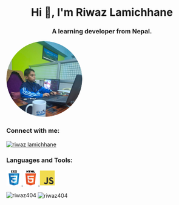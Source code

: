 <h1 align="center">Hi 👋, I'm Riwaz Lamichhane</h1>
<h3 align="center">A learning developer from Nepal.</h3>
   <p align="left"> <img src="https://github.com/riwaz404/riwaz404/blob/main/image.png" 
       alt="riwaz404" 
       style="width:200px; height:auto; border-radius:50%; object-fit:cover;" /> </p>

<!-- <p align="left"> <a href="https://github.com/ryo-ma/github-profile-trophy"><img src="https://github-profile-trophy.vercel.app/?username=riwaz404" alt="riwaz404" /></a> </p> -->

<h3 align="left">Connect with me:</h3>
<p align="left">
<a href="https://fb.com/riwaz lamichhane" target="blank"><img align="center" src="https://raw.githubusercontent.com/rahuldkjain/github-profile-readme-generator/master/src/images/icons/Social/facebook.svg" alt="riwaz lamichhane" height="30" width="40" /></a>
</p>

<h3 align="left">Languages and Tools:</h3>
<p align="left"> <a href="https://www.w3schools.com/css/" target="_blank" rel="noreferrer"> <img src="https://raw.githubusercontent.com/devicons/devicon/master/icons/css3/css3-original-wordmark.svg" alt="css3" width="40" height="40"/> </a> <a href="https://www.w3.org/html/" target="_blank" rel="noreferrer"> <img src="https://raw.githubusercontent.com/devicons/devicon/master/icons/html5/html5-original-wordmark.svg" alt="html5" width="40" height="40"/> </a> <a href="https://developer.mozilla.org/en-US/docs/Web/JavaScript" target="_blank" rel="noreferrer"> <img src="https://raw.githubusercontent.com/devicons/devicon/master/icons/javascript/javascript-original.svg" alt="javascript" width="40" height="40"/> </a> </p>

<p><img align="left" src="https://github-readme-stats.vercel.app/api/top-langs?username=riwaz404&show_icons=true&locale=en&layout=compact" alt="riwaz404" /></p>

<p>&nbsp;<img align="center" src="https://github-readme-stats.vercel.app/api?username=riwaz404&show_icons=true&locale=en" alt="riwaz404" /></p>
